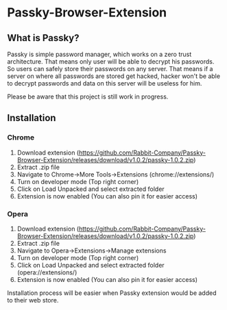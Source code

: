 # Passky-Browser-Extension
## What is Passky?
Passky is simple password manager, which works on a zero trust architecture. That means only user will be able to decrypt his passwords. So users can safely store their passwords on any server. That means if a server on where all passwords are stored get hacked, hacker won't be able to decrypt passwords and data on this server will be useless for him.

Please be aware that this project is still work in progress.

## Installation
### Chrome
1. Download extension (https://github.com/Rabbit-Company/Passky-Browser-Extension/releases/download/v1.0.2/passky-1.0.2.zip)
2. Extract .zip file 
3. Navigate to Chrome->More Tools->Extensions (chrome://extensions/)
4. Turn on developer mode (Top right corner)
5. Click on Load Unpacked and select extracted folder
6. Extension is now enabled (You can also pin it for easier access)

### Opera
1. Download extension (https://github.com/Rabbit-Company/Passky-Browser-Extension/releases/download/v1.0.2/passky-1.0.2.zip)
2. Extract .zip file
3. Navigate to Opera->Extensions->Manage extensions
4. Turn on developer mode (Top right corner)
5. Click on Load Unpacked and select extracted folder (opera://extensions/)
6. Extension is now enabled (You can also pin it for easier access)

Installation process will be easier when Passky extension would be added to their web store.
